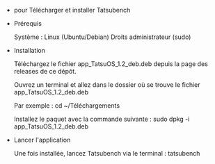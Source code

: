 - pour Télécharger et installer Tatsubench

- Prérequis

  Système : Linux (Ubuntu/Debian)
  Droits administrateur (sudo)

- Installation
  
  Téléchargez le fichier app_TatsuOS_1.2_deb.deb depuis la page des releases   de ce dépôt.

  Ouvrez un terminal et allez dans le dossier où se trouve le fichier          app_TatsuOS_1.2_deb.deb

  Par exemple :
  cd ~/Téléchargements
  
  Installez le paquet avec la commande suivante :
  sudo dpkg -i app_TatsuOS_1.2_deb.deb
  
- Lancer l'application

  Une fois installée, lancez Tatsubench via le terminal :
  tatsubench

